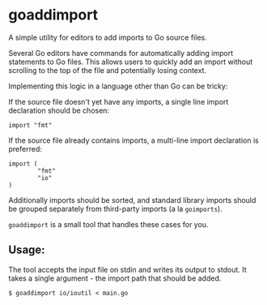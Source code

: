 # goaddimport

A simple utility for editors to add imports to Go source files.

Several Go editors have commands for automatically adding import statements to Go files.
This allows users to quickly add an import without scrolling to the top of the file
and potentially losing context.

Implementing this logic in a language other than Go can be tricky:

If the source file doesn't yet have any imports, a single line import declaration
should be chosen:

```
import "fmt"
```

If the source file already contains imports, a multi-line import declaration is preferred:

```
import (
        "fmt"
        "io"
)
```

Additionally imports should be sorted, and standard library imports should be grouped
separately from third-party imports (a la `goimports`).

`goaddimport` is a small tool that handles these cases for you.

## Usage:

The tool accepts the input file on stdin and writes its output to stdout.
It takes a single argument - the import path that should be added.

`$ goaddimport io/ioutil < main.go`
